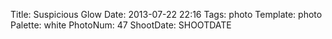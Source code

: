Title: Suspicious Glow
Date: 2013-07-22 22:16
Tags: photo
Template: photo
Palette: white
PhotoNum: 47
ShootDate: SHOOTDATE
